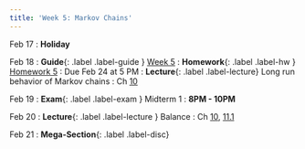 ```yaml
---
title: 'Week 5: Markov Chains'
---
```


Feb 17
: **Holiday**

Feb 18
: **Guide**{: .label .label-guide } [Week 5](/assets/guides/spring25/week05.pdf)
: **Homework**{: .label .label-hw } [Homework 5](http://prob140.datahub.berkeley.edu/hub/user-redirect/git-pull?repo=https://github.com/prob140/materials-sp25&branch=main&subPath=hw/Homework_05.ipynb)
    : Due Feb 24 at 5 PM
: **Lecture**{: .label .label-lecture} Long run behavior of Markov chains
    : Ch [10](http://prob140.org/textbook/content/Chapter_10/00_Markov_Chains.html)

Feb 19
: **Exam**{: .label .label-exam } Midterm 1
    : **8PM - 10PM**

Feb 20
: **Lecture**{: .label .label-lecture } Balance
    : Ch [10](http://prob140.org/textbook/content/Chapter_10/00_Markov_Chains.html), [11.1](http://prob140.org/textbook/content/Chapter_11/00_Markov_Chain_Monte_Carlo.html)

Feb 21
: **Mega-Section**{: .label .label-disc}
